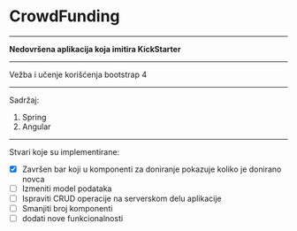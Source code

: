 # CrowdFunding
___
**Nedovršena aplikacija koja imitira KickStarter**
___
Vežba i učenje korišćenja bootstrap 4
___
Sadržaj:
 1. Spring
 2. Angular
___
Stvari koje su implementirane:
- [x] Završen bar koji u komponenti za doniranje pokazuje koliko je donirano novca
- [ ] Izmeniti model podataka 
- [ ] Ispraviti CRUD operacije na serverskom delu aplikacije
- [ ] Smanjiti broj komponenti 
- [ ] dodati nove funkcionalnosti
